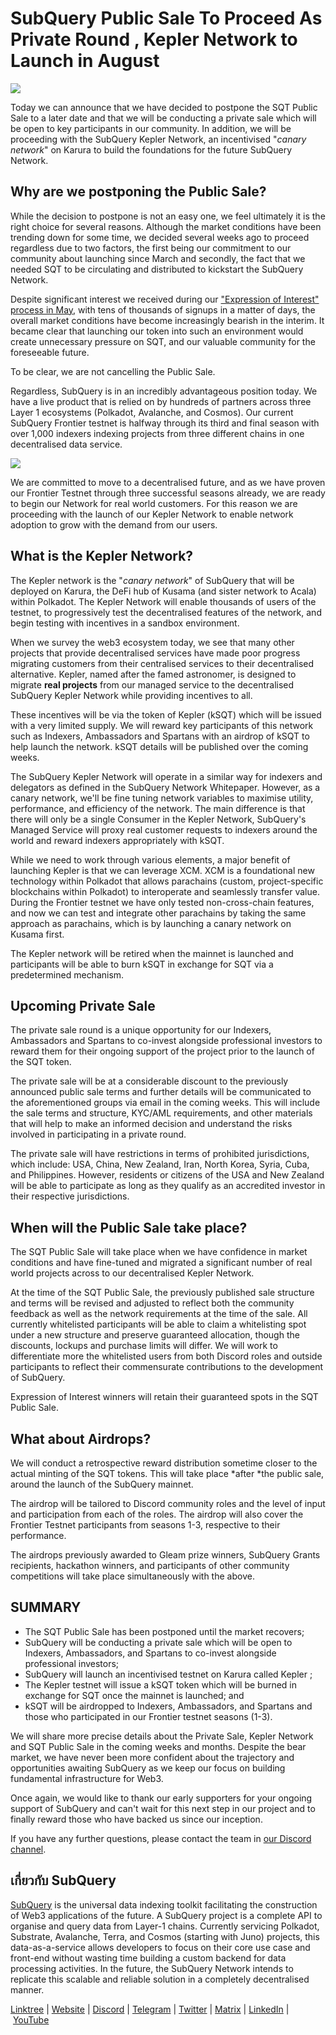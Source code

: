 # SubQuery Public Sale To Proceed As Private Round , Kepler Network to Launch in August

![](https://miro.medium.com/max/1400/1*m7ERNESuK0G3vkqRoBAiow.png)

Today we can announce that we have decided to postpone the SQT Public Sale to a later date and that we will be conducting a private sale which will be open to key participants in our community. In addition, we will be proceeding with the SubQuery Kepler Network, an incentivised "_canary network_" on Karura to build the foundations for the future SubQuery Network.

## Why are we postponing the Public Sale?

While the decision to postpone is not an easy one, we feel ultimately it is the right choice for several reasons. Although the market conditions have been trending down for some time, we decided several weeks ago to proceed regardless due to two factors, the first being our commitment to our community about launching since March and secondly, the fact that we needed SQT to be circulating and distributed to kickstart the SubQuery Network.

Despite significant interest we received during our ["Expression of Interest" process in May](./20220516-public-sale-eoi.md), with tens of thousands of signups in a matter of days, the overall market conditions have become increasingly bearish in the interim. It became clear that launching our token into such an environment would create unnecessary pressure on SQT, and our valuable community for the foreseeable future.

To be clear, we are not cancelling the Public Sale.

Regardless, SubQuery is in an incredibly advantageous position today. We have a live product that is relied on by hundreds of partners across three Layer 1 ecosystems (Polkadot, Avalanche, and Cosmos). Our current SubQuery Frontier testnet is halfway through its third and final season with over 1,000 indexers indexing projects from three different chains in one decentralised data service.

![](https://miro.medium.com/max/1400/0*TTAHeaI8jGK8AaCm)

We are committed to move to a decentralised future, and as we have proven our Frontier Testnet through three successful seasons already, we are ready to begin our Network for real world customers. For this reason we are proceeding with the launch of our Kepler Network to enable network adoption to grow with the demand from our users.

## What is the Kepler Network?

The Kepler network is the "_canary network_" of SubQuery that will be deployed on Karura, the DeFi hub of Kusama (and sister network to Acala) within Polkadot. The Kepler Network will enable thousands of users of the testnet, to progressively test the decentralised features of the network, and begin testing with incentives in a sandbox environment.

When we survey the web3 ecosystem today, we see that many other projects that provide decentralised services have made poor progress migrating customers from their centralised services to their decentralised alternative. Kepler, named after the famed astronomer, is designed to migrate **real projects** from our managed service to the decentralised SubQuery Kepler Network while providing incentives to all.

These incentives will be via the token of Kepler (kSQT) which will be issued with a very limited supply. We will reward key participants of this network such as Indexers, Ambassadors and Spartans with an airdrop of kSQT to help launch the network. kSQT details will be published over the coming weeks.

The SubQuery Kepler Network will operate in a similar way for indexers and delegators as defined in the SubQuery Network Whitepaper. However, as a canary network, we'll be fine tuning network variables to maximise utility, performance, and efficiency of the network. The main difference is that there will only be a single Consumer in the Kepler Network, SubQuery's Managed Service will proxy real customer requests to indexers around the world and reward indexers appropriately with kSQT.

While we need to work through various elements, a major benefit of launching Kepler is that we can leverage XCM. XCM is a foundational new technology within Polkadot that allows parachains (custom, project-specific blockchains within Polkadot) to interoperate and seamlessly transfer value. During the Frontier testnet we have only tested non-cross-chain features, and now we can test and integrate other parachains by taking the same approach as parachains, which is by launching a canary network on Kusama first.

The Kepler network will be retired when the mainnet is launched and participants will be able to burn kSQT in exchange for SQT via a predetermined mechanism.

## Upcoming Private Sale

The private sale round is a unique opportunity for our Indexers, Ambassadors and Spartans to co-invest alongside professional investors to reward them for their ongoing support of the project prior to the launch of the SQT token.

The private sale will be at a considerable discount to the previously announced public sale terms and further details will be communicated to the aforementioned groups via email in the coming weeks. This will include the sale terms and structure, KYC/AML requirements, and other materials that will help to make an informed decision and understand the risks involved in participating in a private round.

The private sale will have restrictions in terms of prohibited jurisdictions, which include: USA, China, New Zealand, Iran, North Korea, Syria, Cuba, and Philippines. However, residents or citizens of the USA and New Zealand will be able to participate as long as they qualify as an accredited investor in their respective jurisdictions.

## When will the Public Sale take place?

The SQT Public Sale will take place when we have confidence in market conditions and have fine-tuned and migrated a significant number of real world projects across to our decentralised Kepler Network.

At the time of the SQT Public Sale, the previously published sale structure and terms will be revised and adjusted to reflect both the community feedback as well as the network requirements at the time of the sale. All currently whitelisted participants will be able to claim a whitelisting spot under a new structure and preserve guaranteed allocation, though the discounts, lockups and purchase limits will differ. We will work to differentiate more the whitelisted users from both Discord roles and outside participants to reflect their commensurate contributions to the development of SubQuery.

Expression of Interest winners will retain their guaranteed spots in the SQT Public Sale.

## What about Airdrops?

We will conduct a retrospective reward distribution sometime closer to the actual minting of the SQT tokens. This will take place *after *the public sale, around the launch of the SubQuery mainnet.

The airdrop will be tailored to Discord community roles and the level of input and participation from each of the roles. The airdrop will also cover the Frontier Testnet participants from seasons 1-3, respective to their performance.

The airdrops previously awarded to Gleam prize winners, SubQuery Grants recipients, hackathon winners, and participants of other community competitions will take place simultaneously with the above.

## SUMMARY

- The SQT Public Sale has been postponed until the market recovers;
- SubQuery will be conducting a private sale which will be open to Indexers, Ambassadors, and Spartans to co-invest alongside professional investors;
- SubQuery will launch an incentivised testnet on Karura called Kepler ;
- The Kepler testnet will issue a kSQT token which will be burned in exchange for SQT once the mainnet is launched; and
- kSQT will be airdropped to Indexers, Ambassadors, and Spartans and those who participated in our Frontier testnet seasons (1-3).

We will share more precise details about the Private Sale, Kepler Network and SQT Public Sale in the coming weeks and months. Despite the bear market, we have never been more confident about the trajectory and opportunities awaiting SubQuery as we keep our focus on building fundamental infrastructure for Web3.

Once again, we would like to thank our early supporters for your ongoing support of SubQuery and can't wait for this next step in our project and to finally reward those who have backed us since our inception.

If you have any further questions, please contact the team in [our Discord channel](https://discord.com/channels/subquery).

## เกี่ยวกับ SubQuery

[SubQuery](https://subquery.network/) is the universal data indexing toolkit facilitating the construction of Web3 applications of the future. A SubQuery project is a complete API to organise and query data from Layer-1 chains. Currently servicing Polkadot, Substrate, Avalanche, Terra, and Cosmos (starting with Juno) projects, this data-as-a-service allows developers to focus on their core use case and front-end without wasting time building a custom backend for data processing activities. In the future, the SubQuery Network intends to replicate this scalable and reliable solution in a completely decentralised manner.

​​[Linktree](https://linktr.ee/subquerynetwork) | [Website](https://subquery.network/) | [Discord](https://discord.com/invite/78zg8aBSMG) | [Telegram](https://t.me/subquerynetwork) | [Twitter](https://twitter.com/subquerynetwork) | [Matrix](https://matrix.to/#/#subquery:matrix.org) | [LinkedIn](https://www.linkedin.com/company/subquery) | [YouTube](https://www.youtube.com/channel/UCi1a6NUUjegcLHDFLr7CqLw)
